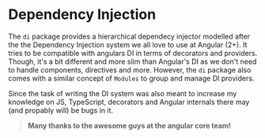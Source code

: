# Dependency Injection

The `di` package provides a hierarchical dependecy injector modelled after the the Dependency Injection system we all love to use  at Angular (2+). It tries to be compatible with angulars DI in terms of decorators and providers. Though, it's a bit different and more slim than Angular's DI as we don't need to handle components, directives and more. However, the `di` package also comes with a similar concept of `Modules` to group and manage DI providers.

Since the task of writing the DI system was also meant to increase my knowledge on JS, TypeScript, decorators and Angular internals there may (and propably will) be bugs in it.

> **Many thanks to the awesome guys at the angular core team!**

